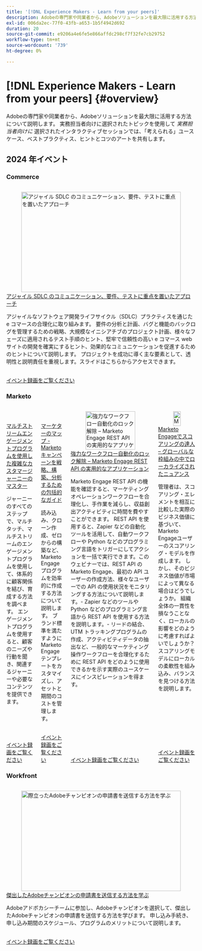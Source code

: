```yaml
---
title: '[!DNL Experience Makers - Learn from your peers]'
description: Adobeの専門家や同業者から、Adobeソリューションを最大限に活用する方法について説明します。 [!DNL Experience Makers - Learn from your peers]  は、ソリューションの詳細を掘り下げることに重点を置いた、グローバルな一連の仮想カスタマー  [!DNL Adobe Experience Cloud]  ラーニングイベントです。
exl-id: 006da2ec-77f0-43fb-a653-1b5f4942d692
duration: 20
source-git-commit: e9206a4e6fe5e866affdc298cf7f32fe7cb29752
workflow-type: tm+mt
source-wordcount: '739'
ht-degree: 0%

---
```


# [!DNL Experience Makers - Learn from your peers] {#overview}

<!-- <img alt="Experience Makers Learn from your peers" src="./assets/skill-exchange.png" /> -->

Adobeの専門家や同業者から、Adobeソリューションを最大限に活用する方法について説明します。 実務担当者向けに選択されたトピックを使用して _実務担当者向けに_ 選択されたインタラクティブセッションでは、「考えられる」ユースケース、ベストプラクティス、ヒントとコツのアートを共有します。

## 2024 年イベント

### Commerce

<!-- CARDS
* https://experienceleague.adobe.com/en/docs/events/learn-from-your-peers-recordings/commerce/feb2024/agile-sdlc
-->
<!-- START CARDS HTML - DO NOT MODIFY BY HAND -->
<div class="columns">
    <div class="column is-half-tablet is-half-desktop is-one-third-widescreen" aria-label="A Focused Approach on Communication, Requirements, and Testing in Agile SDLC">
        <div class="card" style="height: 100%; display: flex; flex-direction: column; height: 100%;">
            <div class="card-image">
                <figure class="image x-is-16by9">
                    <a href="https://experienceleague.adobe.com/en/docs/events/learn-from-your-peers-recordings/commerce/feb2024/agile-sdlc" title="アジャイル SDLC のコミュニケーション、要件、テストに重点を置いたアプローチ">
                        <img class="is-bordered-r-small" src="https://video.tv.adobe.com/v/3427501/?format=jpeg&nocache=1731456419215" alt="アジャイル SDLC のコミュニケーション、要件、テストに重点を置いたアプローチ"
                             style="width: 100%; aspect-ratio: 16 / 9; object-fit: cover; overflow: hidden; display: block; margin: auto;">
                    </a>
                </figure>
            </div>
            <div class="card-content is-padded-small" style="display: flex; flex-direction: column; flex-grow: 1; justify-content: space-between;">
                <div class="top-card-content">
                    <p class="headline is-size-6 has-text-weight-bold">
                        <a href="https://experienceleague.adobe.com/en/docs/events/learn-from-your-peers-recordings/commerce/feb2024/agile-sdlc" title="アジャイル SDLC のコミュニケーション、要件、テストに重点を置いたアプローチ"> アジャイル SDLC のコミュニケーション、要件、テストに重点を置いたアプローチ </a>
                    </p>
                    <p class="is-size-6">アジャイルなソフトウェア開発ライフサイクル（SDLC）プラクティスを通じた e コマースの合理化に取り組みます。  要件の分析と計画、バグと機能のバックログを管理するための戦略、大規模なイニシアチブのプロジェクト計画、様々なフェーズに適用されるテスト手順のヒント、堅牢で信頼性の高い e コマース web サイトの開発を確実にするヒント、効果的なコミュニケーションを促進するためのヒントについて説明します。 プロジェクトを成功に導く主な要素として、透明性と説明責任を重視します。スライドはこちらからアクセスできます。</p>
                </div>
                <a href="https://experienceleague.adobe.com/en/docs/events/learn-from-your-peers-recordings/commerce/feb2024/agile-sdlc" class="spectrum-Button spectrum-Button--outline spectrum-Button--primary spectrum-Button--sizeM" style="align-self: flex-start; margin-top: 1rem;">
                    <span class="spectrum-Button-label has-no-wrap has-text-weight-bold"> イベント録画をご覧ください </span>
                </a>
            </div>
        </div>
    </div>
</div>
<!-- END CARDS HTML - DO NOT MODIFY BY HAND -->




### Marketo

<!-- CARDS
* https://experienceleague.adobe.com/en/docs/events/learn-from-your-peers-recordings/marketo/sept2024/multi-stream-engagement-programs
* https://experienceleague.adobe.com/en/docs/events/learn-from-your-peers-recordings/marketo/july2024/marketers-map-marketo-campaigns
* https://experienceleague.adobe.com/en/docs/events/learn-from-your-peers-recordings/marketo/april2024/practical-applications-of-marketo-engage-rest-api
* https://experienceleague.adobe.com/en/docs/events/learn-from-your-peers-recordings/marketo/jan2024/person-scoring-mastery
-->
<!-- START CARDS HTML - DO NOT MODIFY BY HAND -->
<div class="columns">
    <div class="column is-half-tablet is-half-desktop is-one-third-widescreen" aria-label="Master complex customer journeys with Multi-Stream Engagement Programs">
        <div class="card" style="height: 100%; display: flex; flex-direction: column; height: 100%;">
            <div class="card-image">
                <figure class="image x-is-16by9">
                    <a href="https://experienceleague.adobe.com/en/docs/events/learn-from-your-peers-recordings/marketo/sept2024/multi-stream-engagement-programs" title="マルチストリームエンゲージメントプログラムによる複雑なカスタマージャーニーのマスター">
                        <img class="is-bordered-r-small" src="https://video.tv.adobe.com/v/3434490/?format=jpeg&nocache=1731456420481" alt="マルチストリームエンゲージメントプログラムによる複雑なカスタマージャーニーのマスター"
                             style="width: 100%; aspect-ratio: 16 / 9; object-fit: cover; overflow: hidden; display: block; margin: auto;">
                    </a>
                </figure>
            </div>
            <div class="card-content is-padded-small" style="display: flex; flex-direction: column; flex-grow: 1; justify-content: space-between;">
                <div class="top-card-content">
                    <p class="headline is-size-6 has-text-weight-bold">
                        <a href="https://experienceleague.adobe.com/en/docs/events/learn-from-your-peers-recordings/marketo/sept2024/multi-stream-engagement-programs" title="マルチストリームエンゲージメントプログラムによる複雑なカスタマージャーニーのマスター"> マルチストリームエンゲージメントプログラムを使用した複雑なカスタマージャーニーのマスター</a>
                    </p>
                    <p class="is-size-6">ジャーニーのすべてのステップで、マルチタッチ、マルチストリームのエンゲージメントプログラムを使用して、体系的に顧客関係を結び、育成する方法を調べます。 エンゲージメントプログラムを使用すると、顧客のニーズや行動を聞き、関連するジャーニーや必要なコンテンツを提供できます。</p>
                </div>
                <a href="https://experienceleague.adobe.com/en/docs/events/learn-from-your-peers-recordings/marketo/sept2024/multi-stream-engagement-programs" class="spectrum-Button spectrum-Button--outline spectrum-Button--primary spectrum-Button--sizeM" style="align-self: flex-start; margin-top: 1rem;">
                    <span class="spectrum-Button-label has-no-wrap has-text-weight-bold"> イベント録画をご覧ください </span>
                </a>
            </div>
        </div>
    </div>
    <div class="column is-half-tablet is-half-desktop is-one-third-widescreen" aria-label="The Marketer's Map - A Comprehensive Guide to Strategizing, Building and Analyzing Marketo Campaigns">
        <div class="card" style="height: 100%; display: flex; flex-direction: column; height: 100%;">
            <div class="card-image">
                <figure class="image x-is-16by9">
                    <a href="https://experienceleague.adobe.com/en/docs/events/learn-from-your-peers-recordings/marketo/july2024/marketers-map-marketo-campaigns" title="マーケターズマップ - Marketo キャンペーンを戦略、構築、分析するための包括的なガイド">
                        <img class="is-bordered-r-small" src="https://video.tv.adobe.com/v/3432223/?format=jpeg&nocache=1731456420541" alt="マーケターズマップ - Marketo キャンペーンを戦略、構築、分析するための包括的なガイド"
                             style="width: 100%; aspect-ratio: 16 / 9; object-fit: cover; overflow: hidden; display: block; margin: auto;">
                    </a>
                </figure>
            </div>
            <div class="card-content is-padded-small" style="display: flex; flex-direction: column; flex-grow: 1; justify-content: space-between;">
                <div class="top-card-content">
                    <p class="headline is-size-6 has-text-weight-bold">
                        <a href="https://experienceleague.adobe.com/en/docs/events/learn-from-your-peers-recordings/marketo/july2024/marketers-map-marketo-campaigns" title="マーケターズマップ - Marketo キャンペーンを戦略、構築、分析するための包括的なガイド"> マーケターのマップ - Marketo キャンペーンを戦略、構築、分析するための包括的なガイド </a>
                    </p>
                    <p class="is-size-6">読み込み、クローン作成、ゼロからの構築など、Marketo Engageプログラムを効率的に作成する方法について説明します。 ブランド標準を満たすようにMarketo Engageテンプレートをカスタマイズし、アセットと期間のコストを管理します。</p>
                </div>
                <a href="https://experienceleague.adobe.com/en/docs/events/learn-from-your-peers-recordings/marketo/july2024/marketers-map-marketo-campaigns" class="spectrum-Button spectrum-Button--outline spectrum-Button--primary spectrum-Button--sizeM" style="align-self: flex-start; margin-top: 1rem;">
                    <span class="spectrum-Button-label has-no-wrap has-text-weight-bold"> イベント録画をご覧ください </span>
                </a>
            </div>
        </div>
    </div>
    <div class="column is-half-tablet is-half-desktop is-one-third-widescreen" aria-label="Unlocking Powerful Workflow Automation - Practical Applications of Marketo Engage REST API">
        <div class="card" style="height: 100%; display: flex; flex-direction: column; height: 100%;">
            <div class="card-image">
                <figure class="image x-is-16by9">
                    <a href="https://experienceleague.adobe.com/en/docs/events/learn-from-your-peers-recordings/marketo/april2024/practical-applications-of-marketo-engage-rest-api" title="強力なワークフロー自動化のロック解除 – Marketo Engage REST API の実用的なアプリケーション">
                        <img class="is-bordered-r-small" src="https://video.tv.adobe.com/v/3428435/?format=jpeg&nocache=1731456420532" alt="強力なワークフロー自動化のロック解除 – Marketo Engage REST API の実用的なアプリケーション"
                             style="width: 100%; aspect-ratio: 16 / 9; object-fit: cover; overflow: hidden; display: block; margin: auto;">
                    </a>
                </figure>
            </div>
            <div class="card-content is-padded-small" style="display: flex; flex-direction: column; flex-grow: 1; justify-content: space-between;">
                <div class="top-card-content">
                    <p class="headline is-size-6 has-text-weight-bold">
                        <a href="https://experienceleague.adobe.com/en/docs/events/learn-from-your-peers-recordings/marketo/april2024/practical-applications-of-marketo-engage-rest-api" title="強力なワークフロー自動化のロック解除 – Marketo Engage REST API の実用的なアプリケーション"> 強力なワークフロー自動化のロック解除 – Marketo Engage REST API の実用的なアプリケーション </a>
                    </p>
                    <p class="is-size-6">Marketo Engage REST API の機能を確認すると、マーケティングオペレーションワークフローを合理化し、手作業を減らし、収益創出アクティビティに時間を費やすことができます。 REST API を使用すると、Zapier などの自動化ツールを活用して、自動ワークフローや Python などのプログラミング言語をトリガーにしてアクションを一括で実行できます。このウェビナーでは、REST API のMarketo Engage、最初の API ユーザーの作成方法、様々なユーザーでの API の使用状況をモニタリングする方法について説明します。- Zapier などのツールや Python などのプログラミング言語から REST API を使用する方法を説明します。- リードの結合、UTM トラッキングプログラムの作成、アクティビティデータの抽出など、一般的なマーケティング操作ワークフローを合理化するために REST API をどのように使用できるかを示す実際のユースケースにインスピレーションを得ます。</p>
                </div>
                <a href="https://experienceleague.adobe.com/en/docs/events/learn-from-your-peers-recordings/marketo/april2024/practical-applications-of-marketo-engage-rest-api" class="spectrum-Button spectrum-Button--outline spectrum-Button--primary spectrum-Button--sizeM" style="align-self: flex-start; margin-top: 1rem;">
                    <span class="spectrum-Button-label has-no-wrap has-text-weight-bold"> イベント録画をご覧ください </span>
                </a>
            </div>
        </div>
    </div>
    <div class="column is-half-tablet is-half-desktop is-one-third-widescreen" aria-label="Person Scoring Mastery with Marketo Engage - Localized Nuances in a Global Framework">
        <div class="card" style="height: 100%; display: flex; flex-direction: column; height: 100%;">
            <div class="card-image">
                <figure class="image x-is-16by9">
                    <a href="https://experienceleague.adobe.com/en/docs/events/learn-from-your-peers-recordings/marketo/jan2024/person-scoring-mastery" title="Marketo Engageのスコアリングに習熟した人物 – グローバルフレームワークでのローカライズされたニュアンス">
                        <img class="is-bordered-r-small" src="https://video.tv.adobe.com/v/3426914/?format=jpeg&nocache=1731456420533" alt="Marketo Engageのスコアリングに習熟した人物 – グローバルフレームワークでのローカライズされたニュアンス"
                             style="width: 100%; aspect-ratio: 16 / 9; object-fit: cover; overflow: hidden; display: block; margin: auto;">
                    </a>
                </figure>
            </div>
            <div class="card-content is-padded-small" style="display: flex; flex-direction: column; flex-grow: 1; justify-content: space-between;">
                <div class="top-card-content">
                    <p class="headline is-size-6 has-text-weight-bold">
                        <a href="https://experienceleague.adobe.com/en/docs/events/learn-from-your-peers-recordings/marketo/jan2024/person-scoring-mastery" title="Marketo Engageのスコアリングに習熟した人物 – グローバルフレームワークでのローカライズされたニュアンス">Marketo Engageでスコアリングの達人 – グローバルな枠組みの中でローカライズされたニュアンス </a>
                    </p>
                    <p class="is-size-6">管理者は、スコアリング・エレメントを相互に比較した実際のビジネス価値に基づいて、Marketo Engageユーザーのスコアリング・モデルを作成します。 しかし、そのビジネス価値が市場によって異なる場合はどうでしょうか。 組織全体の一貫性を損なうことなく、ローカルの影響をどのように考慮すればよいでしょうか？ スコアリングモデルにローカルの柔軟性を組み込み、バランスを見つける方法を説明します。</p>
                </div>
                <a href="https://experienceleague.adobe.com/en/docs/events/learn-from-your-peers-recordings/marketo/jan2024/person-scoring-mastery" class="spectrum-Button spectrum-Button--outline spectrum-Button--primary spectrum-Button--sizeM" style="align-self: flex-start; margin-top: 1rem;">
                    <span class="spectrum-Button-label has-no-wrap has-text-weight-bold"> イベント録画をご覧ください </span>
                </a>
            </div>
        </div>
    </div>
</div>
<!-- END CARDS HTML - DO NOT MODIFY BY HAND -->




### Workfront

<!-- CARDS
* https://experienceleague.adobe.com/en/docs/events/learn-from-your-peers-recordings/adobe-champion-application
-->
<!-- START CARDS HTML - DO NOT MODIFY BY HAND -->
<div class="columns">
    <div class="column is-half-tablet is-half-desktop is-one-third-widescreen" aria-label="Learn how to submit a standout Adobe Champion Application">
        <div class="card" style="height: 100%; display: flex; flex-direction: column; height: 100%;">
            <div class="card-image">
                <figure class="image x-is-16by9">
                    <a href="https://experienceleague.adobe.com/en/docs/events/learn-from-your-peers-recordings/adobe-champion-application" title="際立ったAdobeチャンピオンの申請書を送信する方法を学ぶ">
                        <img class="is-bordered-r-small" src="https://video.tv.adobe.com/v/3428431/?format=jpeg&nocache=1731456421008" alt="際立ったAdobeチャンピオンの申請書を送信する方法を学ぶ"
                             style="width: 100%; aspect-ratio: 16 / 9; object-fit: cover; overflow: hidden; display: block; margin: auto;">
                    </a>
                </figure>
            </div>
            <div class="card-content is-padded-small" style="display: flex; flex-direction: column; flex-grow: 1; justify-content: space-between;">
                <div class="top-card-content">
                    <p class="headline is-size-6 has-text-weight-bold">
                        <a href="https://experienceleague.adobe.com/en/docs/events/learn-from-your-peers-recordings/adobe-champion-application" title="際立ったAdobeチャンピオンの申請書を送信する方法を学ぶ"> 傑出したAdobeチャンピオンの申請書を送信する方法を学ぶ </a>
                    </p>
                    <p class="is-size-6">Adobeアドボカシーチームに参加し、Adobeチャンピオンを選択して、傑出したAdobeチャンピオンの申請書を送信する方法を学びます。 申し込み手続き、申し込み期間のスケジュール、プログラムのメリットについて説明します。</p>
                </div>
                <a href="https://experienceleague.adobe.com/en/docs/events/learn-from-your-peers-recordings/adobe-champion-application" class="spectrum-Button spectrum-Button--outline spectrum-Button--primary spectrum-Button--sizeM" style="align-self: flex-start; margin-top: 1rem;">
                    <span class="spectrum-Button-label has-no-wrap has-text-weight-bold"> イベント録画をご覧ください </span>
                </a>
            </div>
        </div>
    </div>
</div>
<!-- END CARDS HTML - DO NOT MODIFY BY HAND -->


